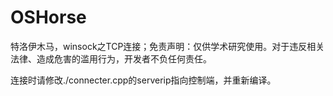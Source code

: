 # OSHorse
特洛伊木马，winsock之TCP连接；免责声明：仅供学术研究使用。对于违反相关法律、造成危害的滥用行为，开发者不负任何责任。

连接时请修改./connecter.cpp的serverip指向控制端，并重新编译。
